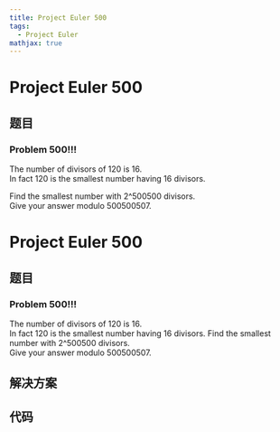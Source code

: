 ```yaml
---
title: Project Euler 500
tags:
  - Project Euler
mathjax: true
---
```

<escape><!-- more --></escape>
    
# Project Euler 500
## 题目
### Problem 500!!!

The number of divisors of 120 is 16.<br />
In fact 120 is the smallest number having 16 divisors.


Find the smallest number with 2^500500 divisors.<br />
Give your answer modulo 500500507.




# Project Euler 500
## 题目
### Problem 500!!!

The number of divisors of 120 is 16.<br>In fact 120 is the smallest number having 16 divisors.
Find the smallest number with 2^500500 divisors.<br>Give your answer modulo 500500507.


## 解决方案


## 代码


